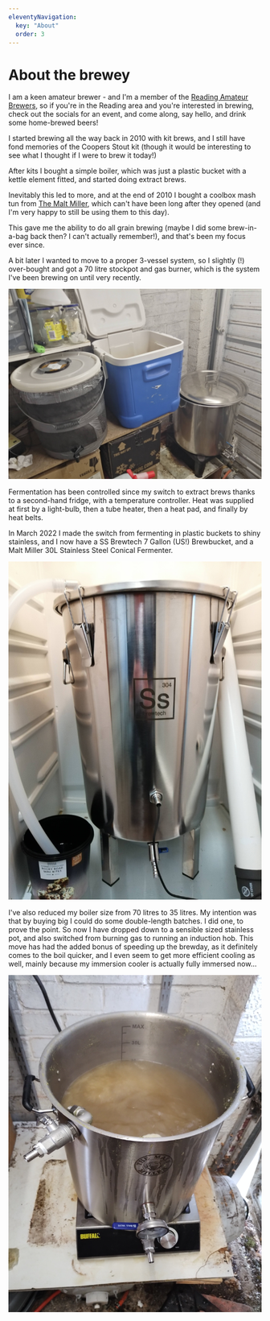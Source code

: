 ```yaml
---
eleventyNavigation:
  key: "About"
  order: 3
---
```

# About the brewey

I am a keen amateur brewer - and I'm a member of the [Reading Amateur Brewers](https://readingamateurbrewers.co.uk/), so if you're in the Reading area and you're interested in 
brewing, check out the socials for an event, and come along, say hello, and drink some home-brewed beers!

I started brewing all the way back in 2010 with kit brews, and I
still have fond memories of the Coopers Stout kit (though it would be interesting to 
see what I thought if I were to brew it today!)

After kits I bought a simple boiler, which was just a plastic bucket with a kettle
element fitted, and started doing extract brews.

Inevitably this led to more, and at the end of 2010 I bought a coolbox mash tun from [The Malt Miller](https://www.themaltmiller.co.uk/), which can't have been long after they opened (and I'm very happy to still be using them to this day).

This gave me the ability to do all grain brewing (maybe I did some brew-in-a-bag back then? I can't actually remember!), and that's been my focus ever since.

A bit later I wanted to move to a proper 3-vessel system, so I slightly (!) over-bought 
and got a 70 litre stockpot and gas burner, which is the system I've been brewing on until very recently.

![My 3-tier brewing system with 70l boiler](/img/blog/3-tier-70l.jpg "My 3-tier brewing system with 70l boiler")

Fermentation has been controlled since my switch to extract brews thanks to a second-hand fridge, with a temperature controller. Heat was supplied at first by a light-bulb, then a tube heater, then a heat pad, and finally by heat belts.

In March 2022 I made the switch from fermenting in plastic buckets to shiny stainless, and I now have a SS Brewtech 7 Gallon (US!) Brewbucket, and a Malt Miller 30L Stainless Steel Conical Fermenter.

![Shiny SS Brewtech 7 gallon Brew Bucket](/img/blog/brewbucket.jpg "Shiny SS Brewtech 7 gallon Brew Bucket")

I've also reduced my boiler size from 70 litres to 35 litres.  My intention was that by buying big I could do some double-length batches.  I did one, to prove the point. So now I have dropped down to a sensible sized stainless pot, and also switched from burning gas to running an induction hob.  This move has had the added bonus of speeding up the brewday, as it definitely comes to the boil quicker, and I even seem to get more efficient cooling as well, mainly because my immersion cooler is actually fully immersed now...

![35 litre stainless steel pot on induction hob](img/blog/35l-pot-on-induction.jpg "35 litre stainless steel pot on induction hob")
